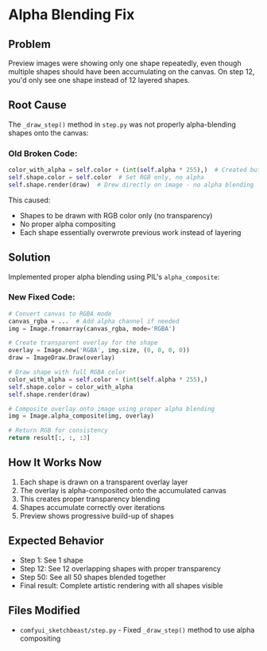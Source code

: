 # Alpha Blending Fix

## Problem
Preview images were showing only one shape repeatedly, even though multiple shapes should have been accumulating on the canvas. On step 12, you'd only see one shape instead of 12 layered shapes.

## Root Cause
The `_draw_step()` method in `step.py` was not properly alpha-blending shapes onto the canvas:

### Old Broken Code:
```python
color_with_alpha = self.color + (int(self.alpha * 255),)  # Created but never used!
self.shape.color = self.color  # Set RGB only, no alpha
self.shape.render(draw)  # Drew directly on image - no alpha blending
```

This caused:
- Shapes to be drawn with RGB color only (no transparency)
- No proper alpha compositing
- Each shape essentially overwrote previous work instead of layering

## Solution
Implemented proper alpha blending using PIL's `alpha_composite`:

### New Fixed Code:
```python
# Convert canvas to RGBA mode
canvas_rgba = ...  # Add alpha channel if needed
img = Image.fromarray(canvas_rgba, mode='RGBA')

# Create transparent overlay for the shape
overlay = Image.new('RGBA', img.size, (0, 0, 0, 0))
draw = ImageDraw.Draw(overlay)

# Draw shape with full RGBA color
color_with_alpha = self.color + (int(self.alpha * 255),)
self.shape.color = color_with_alpha
self.shape.render(draw)

# Composite overlay onto image using proper alpha blending
img = Image.alpha_composite(img, overlay)

# Return RGB for consistency
return result[:, :, :3]
```

## How It Works Now
1. Each shape is drawn on a transparent overlay layer
2. The overlay is alpha-composited onto the accumulated canvas
3. This creates proper transparency blending
4. Shapes accumulate correctly over iterations
5. Preview shows progressive build-up of shapes

## Expected Behavior
- Step 1: See 1 shape
- Step 12: See 12 overlapping shapes with proper transparency
- Step 50: See all 50 shapes blended together
- Final result: Complete artistic rendering with all shapes visible

## Files Modified
- `comfyui_sketchbeast/step.py` - Fixed `_draw_step()` method to use alpha compositing
